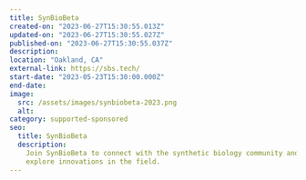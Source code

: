 ```yaml
---
title: SynBioBeta
created-on: "2023-06-27T15:30:55.013Z"
updated-on: "2023-06-27T15:30:55.027Z"
published-on: "2023-06-27T15:30:55.037Z"
description:
location: "Oakland, CA"
external-link: https://sbs.tech/
start-date: "2023-05-23T15:30:00.000Z"
end-date:
image:
  src: /assets/images/synbiobeta-2023.png
  alt:
category: supported-sponsored
seo:
  title: SynBioBeta
  description:
    Join SynBioBeta to connect with the synthetic biology community and
    explore innovations in the field.
---
```

